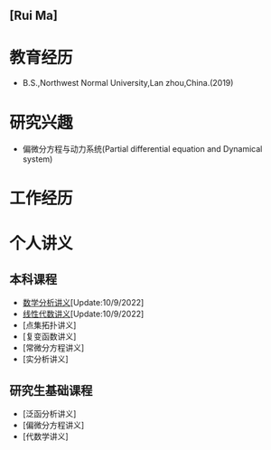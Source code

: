 ## [Rui Ma]

# 教育经历
* B.S.,Northwest Normal University,Lan zhou,China.(2019)  

# 研究兴趣
* 偏微分方程与动力系统(Partial differential equation and Dynamical system)  

# 工作经历
  
# 个人讲义
## 本科课程
* [数学分析讲义](数学分析.pdf)[Update:10/9/2022]
* [线性代数讲义](线性代数.pdf)[Update:10/9/2022]
* [点集拓扑讲义]
* [复变函数讲义]
* [常微分方程讲义]
* [实分析讲义]
## 研究生基础课程
* [泛函分析讲义]
* [偏微分方程讲义]
* [代数学讲义]
